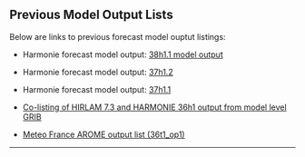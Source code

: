
## **Previous Model Output Lists**
Below are links to previous forecast model ouptut listings:

  * Harmonie forecast model output: [38h1.1 model output](HarmonieSystemDocumentation/Forecast/Outputlist/38h1)
  * Harmonie forecast model output: [37h1.2](HarmonieSystemDocumentation/Forecast/Outputlist/37h1)
  * Harmonie forecast model output: [37h1.1](HarmonieSystemDocumentation/Forecast/Outputlist/37h1.1)

  * [Co-listing of HIRLAM 7.3 and HARMONIE 36h1 output from model level GRIB](HarmonieSystemDocumentation/HHoutputlist)
  * [Meteo France AROME output list (36t1_op1)](https://hirlam.org/trac/attachment/wiki/HarmonieSystemDocumentation/listegrib_36t1_op1.pdf)

----


